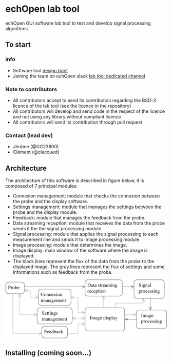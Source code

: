 # echOpen lab tool
echOpen GUI software lab tool to test and develop signal processing algorithms.

## To start
### info
- Software tool [design brief](https://github.com/echopen/lab_tool/blob/master/DB_laboratory_tool_v2_en.pdf)
- Joining the team on echOpen slack [lab tool dedicated channel](https://echopen.slack.com/messages/CCGEF6CQY/)

### Note to contributors
- All contributors accept to send its contribution regarding the BSD-3 licence of the lab tool (see the licence in the repository)
- All contributors will develop and send code in the respect of the licence and not using any library without compliant licence
- All contributors will send its contribution through pull request

### Contact (lead dev)
- Jérôme (@GG23800)
- Clément (@clecoued)

## Architecture
The architecture of this software is described in figure below, it is composed of 7 principal modules:

- Connexion management: module that checks the connexion between the probe and the display software.
- Settings management: module that manages the settings between the probe and the display module.
- Feedback: module that manages the feedback from the probe.
- Data streaming reception: module that receives the data from the probe sends it the the signal processing module.
- Signal processing: module that applies the signal processing to each measurement line and sends it to image processing module.
- Image processing: module that determines the image.
- Image display: main window of the software where the image is displayed.
- The black lines represent the flux of the data from the probe to the displayed image. The gray lines represent the flux of settings and some informations such as feedback from the probe.

![architecture scheme](img/archi.png)

## Installing (coming soon...)
